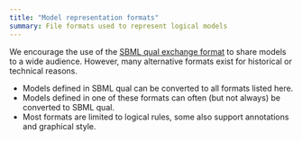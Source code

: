 ```yaml
---
title: "Model representation formats"
summary: File formats used to represent logical models
---
```


We encourage the use of the [SBML qual exchange format](sbml-qual) to share models to a wide audience.
However, many alternative formats exist for historical or technical reasons.

* Models defined in SBML qual can be converted to all formats listed here.
* Models defined in one of these formats can often (but not always) be converted to SBML qual.
* Most formats are limited to logical rules, some also support annotations and graphical style.

